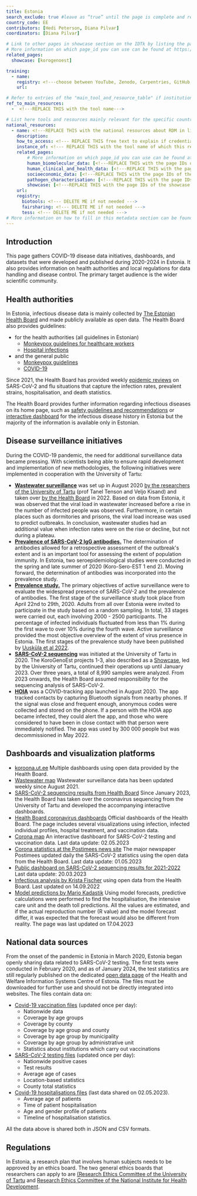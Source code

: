 ```yaml
---
title: Estonia
search_exclude: true #leave as “true” until the page is complete and ready to be made public
country_code: EE
contributors: [Hedi Peterson, Diana Pilvar]
coordinators: [Diana Pilvar]

# Link to other pages in showcase section on the IDTk by listing the page_id.
# More information on which page_id you can use can be found at https://www.infectious-diseases-toolkit.org/contribute/website_overview 
related_pages:
  showcase: [korogenoest]

training:
  - name: 
    registry: <!---choose between YouTube, Zenodo, Carpentries, GitHub, TeSS, Other--->
    url:

# Refer to entries of the "main_tool_and_resource_table" if institutions, organizations and projects from the country contribute to the development of international tools and resources. 
ref_to_main_resources: 
  -  <!---REPLACE THIS with the tool name--->

# List here tools and resources mainly relevant for the specific country
national_resources: 
  - name: <!---REPLACE THIS with the national resources about RDM in life sciences such as local instances of tools, guidelines or regulations--->
    description:
    how_to_access: <!--- REPLACE THIS free text to explain if credentials, login, specific affiliations etc., are needed to access the resource or tool--->
    instance_of: <!--- REPLACE THIS with the tool name of which this resource is an instance of, taken from the all tools and resources page --->
    related_pages:
        # More information on which page_id you can use can be found at https://www.infectious-diseases-toolkit.org/contribute/website_overview 
        human_biomolecular_data: [<!---REPLACE THIS with the page IDs of the human_biomolecular_data pages that you want to list here as related pages--->]
        human_clinical_and_health_data: [<!---REPLACE THIS with the page IDs of the human_clinical_and_health_data pages that you want to list here as related pages--->]
        socioeconomic_data: [<!---REPLACE THIS with the page IDs of the socioeconomic_data pages that you want to list here as related pages--->]
        pathogen_characterisation: [<!---REPLACE THIS with the page IDs of the pathogen_characterisation pages that you want to list here as related pages--->]
        showcase: [<!---REPLACE THIS with the page IDs of the showcase pages that you want to list here as related pages--->]
    url:
    registry:
      biotools: <!--- DELETE ME if not needed --->
      fairsharing: <!--- DELETE ME if not needed --->
      tess: <!--- DELETE ME if not needed --->
# More information on how to fill in this metadata section can be found here https://www.infectious-diseases-toolkit.org/contribute/page-metadata
---
```


<!-- Please take in mind our style guide https://www.infectious-diseases-toolkit.org/contribute/style_guide when writing the content of this page. -->

<!---All the resources added above will appear on the table at the bottom of the page--->

<!---Following information for the page text--->
<!---If the information is already in another resource, please include the link instead of duplicating information--->
<!---Please focus on resources that are relevant for the whole country for infectious diseases--->

## Introduction 
This page gathers COVID-19 disease data initiatives, dashboards, and datasets that were developed and published during 2020-2024 in Estonia. It also provides information on health authorities and local regulations for data handling and disease control. The primary target audience is the wider scientific community.

## Health authorities
<!--- A section to list and provide context to agencies/authorities/institutions which define public health measures and policies --->
In Estonia, infectious disease data is mainly collected by [The Estonian Health Board](https://www.terviseamet.ee/en) and made publicly available as open data. The Health Board also provides guidelines:
* for the health authorities (all guidelines in Estonian)
  * [Monkeypox guidelines for healthcare workers](https://www.terviseamet.ee/et/ahvirougete-juhised-tervishoiutootajatele)
  * [Hospital infections](https://www.terviseamet.ee/et/nakkushaigused-menuu/tervishoiutootajale/haiglanakkus)
* and the general public
  * [Monkeypox guidelines](https://www.terviseamet.ee/et/ahvirouged)
  * [COVID-19](https://www.terviseamet.ee/et/nakkus-haigused/covid-19-infoleht)

Since 2021, the Health Board has provided weekly [epidemic reviews](https://www.terviseamet.ee/et/koroonaviirus/epiidulevaated) on SARS-CoV-2 and flu situations that capture the infection rates, prevalent strains, hospitalisation, and death statistics. 

The Health Board provides further information regarding infectious diseases on its home page, such as [safety guidelines and recommendations](https://www.terviseamet.ee/et/nakkushaigused-menuu/tervishoiutootajale/nakkusohutuse-juhendid-ja-soovitused) or [interactive dashboard](https://www.terviseamet.ee/et/nakkus-haigused/tervishoiutootajale/nakkushaigustesse-haigestumine) for the infectious disease history in Estonia but the majority of the information is available only in Estonian.


## Disease surveillance initiatives
During the COVID-19 pandemic, the need for additional surveillance data became pressing. With scientists being able to ensure rapid development and implementation of new methodologies, the following initiatives were implemented in cooperation with the University of Tartu:

* [__Wastewater surveillance__](https://ut.ee/en/node/113141) was set up in August 2020 [by the researchers of the University of Tartu](https://ut.ee/en/node/113141) (prof Tanel Tenson and Veljo Kisand) and taken over [by the Health Board](https://www.terviseamet.ee/et/reoveeseire-kaardirakendus) in 2022. Based on data from Estonia, it was observed that the viral load in wastewater increased before a rise in the number of infected people was observed. Furthermore, in certain places such as dormitories and prisons, the viral load increase was used to predict outbreaks. In conclusion, wastewater studies had an additional value when infection rates were on the rise or decline, but not during a plateau.
* [__Prevalence of SARS-CoV-2 IgG antibodies.__](https://covid19dataportal.ee/en/data_types/serology/data/) The determination of antibodies allowed for a retrospective assessment of the outbreak's extent and is an important tool for assessing the extent of population immunity. In Estonia, two seroepidemiological studies were conducted in the spring and late summer of 2020 (Koro-Sero-EST 1 end 2). Moving forward, the determination of antibodies was incorporated into the prevalence study.
* [__Prevalence study.__](https://ut.ee/en/content/study-prevalence-coronavirus-estonia) The primary objectives of active surveillance were to evaluate the widespread presence of SARS-CoV-2 and the prevalence of antibodies. The first stage of the surveillance study took place from April 22nd to 29th, 2020. Adults from all over Estonia were invited to participate in the study based on a random sampling. In total, 33 stages were carried out, each involving 2000 - 2500 participants. The percentage of infected individuals fluctuated from less than 1% during the first wave to over 10% during the fourth wave. Active surveillance provided the most objective overview of the extent of virus presence in Estonia. The first stages of the prevalence study have been published by [Uusküla et al 2022](https://doi.org/10.1016%2Fj.puhe.2022.02.004).
* [__SARS-CoV-2 sequencing__](https://kliinilinemeditsiin.ut.ee/et/sisu/eesti-sars-cov-2-taisgenoomide-jarjestamine-ja-analuus-korogeno-est-1est-2est-3) was initiated at the University of Tartu in 2020. The KoroGenoEst projects 1-3, also described as a [Showcase](https://www.infectious-diseases-toolkit.org/showcase/korogenoest), led by the University of Tartu, continued their operations up until January 2023. Over three years, a total of 8,990 samples were analyzed. From 2023 onwards, the Health Board assumed responsibility for the sequencing analysis of SARS-CoV-2.
* [__HOIA__](https://e-estonia.com/estonias-coronavirus-app-hoia-the-product-of-a-unique-private-public-partnership/) was a COVID-tracking app launched in August 2020. The app tracked contacts by capturing Bluetooth signals from nearby phones. If the signal was close and frequent enough, anonymous codes were collected and stored on the phone. If a person with the HOIA app became infected, they could alert the app, and those who were considered to have been in close contact with that person were immediately notified. The app was used by 300 000 people but was decommissioned in May 2022.

## Dashboards and visualization platforms

* [koroona.ut.ee](https://koroona.ut.ee/) Multiple dashboards using open data provided by the Health Board. 
* [Wastewater map](https://www.terviseamet.ee/et/reoveeseire-kaardirakendus) Wastewater surveillance data has been updated weekly since August 2021.
* [SARS-CoV-2 sequencing results from Health Board](https://www.terviseamet.ee/et/koroonaviirus/sekveneerimine) Since January 2023, the Health Board has taken over the coronavirus sequencing from the University of Tartu and developed the accompanying interactive dashboards. 
* [Health Board coronavirus dashboards](https://www.terviseamet.ee/en/coronavirus-dataset) Official dashboards of the Health Board. The page includes several visualizations using infection, infected individual profiles, hospital treatment, and vaccination data.
* [Corona map](https://koroonakaart.ee/en) An interactive dashboard for SARS-CoV-2 testing and vaccination data. Last data update: 02.05.2023
* [Corona statistics at the Postimees news site](https://www.postimees.ee/6931752/graafikud-nadalaga-lisandus-140-gripi-ja-1445-koroonajuhtu) The major newspaper Postimees updated daily the SARS-CoV-2 statistics using the open data from the Health Board. Last data update: 01.05.2023
* [Public dashboard on SARS-CoV-2 sequencing results for 2021-2022](https://covid19dataportal.ee/genomics_transcriptomics/) Last data update: 20.03.2023
* [Infectious analysis by Krista Fischer](https://www-1.ms.ut.ee/krista/covid/covid_pildid.html) using open data from the Health Board. Last updated on 14.09.2022
* [Model predictions by Mario Kadastik](https://covid.hep.kbfi.ee/) Using model forecasts, predictive calculations were performed to find the hospitalisation, the intensive care unit and the death toll predictions. All the values are estimated, and if the actual reproduction number (R value) and the model forecast differ, it was expected that the forecast would also be different from reality. The page was last updated on 17.04.2023



## National data sources
<!--- A section to list and provide context to national data sources.  In the context of BY-COVID, a data source can be a repository that should include at least the metadata and, ideally, the data that might not be directly available when considering sensitive data. Also, repositories should have the capacity to share this data and, therefore, have a governance model in place on how to do it. It can also include registries of data sources important for the field, with a direct link to the original data sources to be able to request access to the data. --->
From the onset of the pandemic in Estonia in March 2020, Estonia began openly sharing data related to SARS-CoV-2 testing. The first tests were conducted in February 2020, and as of January 2024, the test statistics are still regularly published on the dedicated [open data page](https://opendata.digilugu.ee/docs/#/) of the Health and Welfare Information Systems Centre of Estonia. The files must be downloaded for further use and should not be directly integrated into websites. The files contain data on:
* [Covid-19 vaccination files](https://opendata.digilugu.ee/docs/#/en/opendata/covid19/vaccination/readme) (updated once per day):
  - Nationwide data
  - Coverage by age groups
  -  Coverage by county
  -  Coverage by age group and county
  -  Coverage by age group by municipality
  -  Coverage by age group by administrative unit
  -  Statistics about institutions which carry out vaccinations
* [SARS-CoV-2 testing files](https://opendata.digilugu.ee/docs/#/en/opendata/covid19/test/readme) (updated once per day):
  - Nationwide positive cases
  - Test results
  - Average age of cases
  - Location-based statistics
  - County total statistics
* [Covid-19 hospitalisations files](https://opendata.digilugu.ee/docs/#/en/opendata/covid19/hospitalization/readme) (last data shared on 02.05.2023).
  - Average age of patients
  - Time of patient hospitalisation
  - Age and gender profile of patients
  - Timeline of hospitalisation statistics.

All the data above is shared both in JSON and CSV formats.

## Regulations
<!--- Ethical and legal regulations in the country, committees, etc --->
In Estonia, a research plan that involves human subjects needs to be approved by an ethics board. The two general ethics boards that researchers can apply to are [(Research Ethics Committee of the University of Tartu](https://ut.ee/en/node/113848) and [Research Ethics Committee of the National Institute for Health Development](https://en.tai.ee/en/about-us/tallinn-medical-research-ethics-commitee).


<!---Information about contributors will be added to the CONTRIBUTORS.yaml . Further instructions can be found at https://www.infectious-diseases-toolkit.org/contribute/editorial-board-guide#adding-extra-info-to-the-contributors --->
